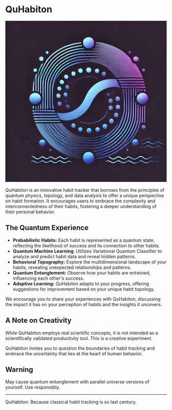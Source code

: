 # QuHabiton
![img](https://raw.githubusercontent.com/sethuiyer/QuHabiton/main/logo.jpg)

QuHabiton is an innovative habit tracker that borrows from the principles of quantum physics, topology, and data analysis to offer a unique perspective on habit formation. It encourages users to embrace the complexity and interconnectedness of their habits, fostering a deeper understanding of their personal behavior.

## The Quantum Experience

- **Probabilistic Habits:** Each habit is represented as a quantum state, reflecting the likelihood of success and its connection to other habits.
- **Quantum Machine Learning**: Utilizes Variational Quantum Classifier to analyze and predict habit data and reveal hidden patterns.
- **Behavioral Topography:** Explore the multidimensional landscape of your habits, revealing unexpected relationships and patterns.
- **Quantum Entanglement:** Observe how your habits are entwined, influencing each other's success.
- **Adaptive Learning:** QuHabiton adapts to your progress, offering suggestions for improvement based on your unique habit topology.

We encourage you to share your experiences with QuHabiton, discussing the impact it has on your perception of habits and the insights it uncovers.

## A Note on Creativity

While QuHabiton employs real scientific concepts, it is not intended as a scientifically validated productivity tool. This is a creative experiment.

QuHabiton invites you to question the boundaries of habit tracking and embrace the uncertainty that lies at the heart of human behavior.

## Warning
May cause quantum entanglement with parallel universe versions of yourself. Use responsibly.

---

QuHabiton: Because classical habit tracking is so last century.
